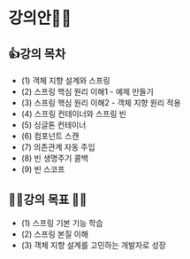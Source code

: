 # 강의안👩‍💻

## 👍강의 목차

- (1) 객체 지향 설계와 스프링
- (2) 스프링 핵심 원리 이해1 - 예제 만들기
- (3) 스프링 핵심 원리 이해2 - 객체 지향 원리 적용
- (4) 스프링 컨테이너와 스프링 빈
- (5) 싱글톤 컨테이너
- (6) 컴포넌트 스캔
- (7) 의존관계 자동 주입
- (8) 빈 생명주기 콜백
- (9) 빈 스코프

## 👨‍🎓강의 목표 👩‍🎓
- (1) 스프링 기본 기능 학습
- (2) 스프링 본질 이해
- (3) 객체 지향 설계를 고민하는 개발자로 성장
